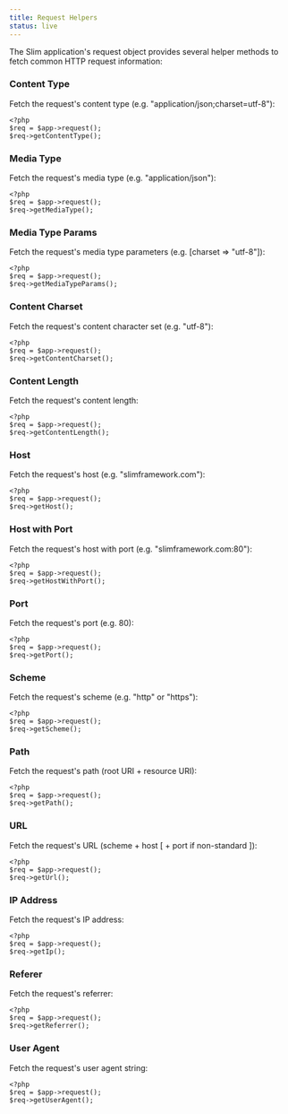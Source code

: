 ```yaml
---
title: Request Helpers
status: live
---
```


The Slim application's request object provides several helper methods to fetch common HTTP request information:

### Content Type

Fetch the request's content type (e.g. "application/json;charset=utf-8"):

    <?php
    $req = $app->request();
    $req->getContentType();

### Media Type

Fetch the request's media type (e.g. "application/json"):

    <?php
    $req = $app->request();
    $req->getMediaType();

### Media Type Params

Fetch the request's media type parameters (e.g. [charset => "utf-8"]):

    <?php
    $req = $app->request();
    $req->getMediaTypeParams();

### Content Charset

Fetch the request's content character set (e.g. "utf-8"):

    <?php
    $req = $app->request();
    $req->getContentCharset();

### Content Length

Fetch the request's content length:

    <?php
    $req = $app->request();
    $req->getContentLength();

### Host

Fetch the request's host (e.g. "slimframework.com"):

    <?php
    $req = $app->request();
    $req->getHost();

### Host with Port

Fetch the request's host with port (e.g. "slimframework.com:80"):

    <?php
    $req = $app->request();
    $req->getHostWithPort();

### Port

Fetch the request's port (e.g. 80):

    <?php
    $req = $app->request();
    $req->getPort();

### Scheme

Fetch the request's scheme (e.g. "http" or "https"):

    <?php
    $req = $app->request();
    $req->getScheme();

### Path

Fetch the request's path (root URI + resource URI):

    <?php
    $req = $app->request();
    $req->getPath();

### URL

Fetch the request's URL (scheme + host [ + port if non-standard ]):

    <?php
    $req = $app->request();
    $req->getUrl();

### IP Address

Fetch the request's IP address:

    <?php
    $req = $app->request();
    $req->getIp();

### Referer

Fetch the request's referrer:

    <?php
    $req = $app->request();
    $req->getReferrer();

### User Agent

Fetch the request's user agent string:

    <?php
    $req = $app->request();
    $req->getUserAgent();
